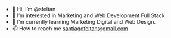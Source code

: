 - 👋 Hi, I’m @sfeltan
- 👀 I’m interested in Marketing and Web Development Full Stack
- 🌱 I’m currently learning Marketing Digital and Web Design.
- 📫 How to reach me santiagofeltan@gmail.com

<!---
sfeltan/sfeltan is a ✨ special ✨ repository because its `README.md` (this file) appears on your GitHub profile.
You can click the Preview link to take a look at your changes.
--->
